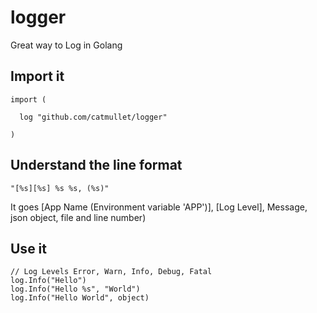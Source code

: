 # logger
Great way to Log in Golang

## Import it
```golang 
import (

  log "github.com/catmullet/logger"
  
)
```
## Understand the line format
```golang
"[%s][%s] %s %s, (%s)"
```
It goes [App Name (Environment variable 'APP')], [Log Level], Message, json object, file and line number)

## Use it
```golang
// Log Levels Error, Warn, Info, Debug, Fatal
log.Info("Hello")
log.Info("Hello %s", "World")
log.Info("Hello World", object)
```
